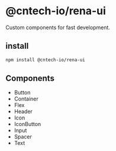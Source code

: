 # @cntech-io/rena-ui

Custom components for fast development.

## install

```bash
npm install @cntech-io/rena-ui
```

## Components
* Button
* Container
* Flex
* Header
* Icon
* IconButton
* Input
* Spacer
* Text


